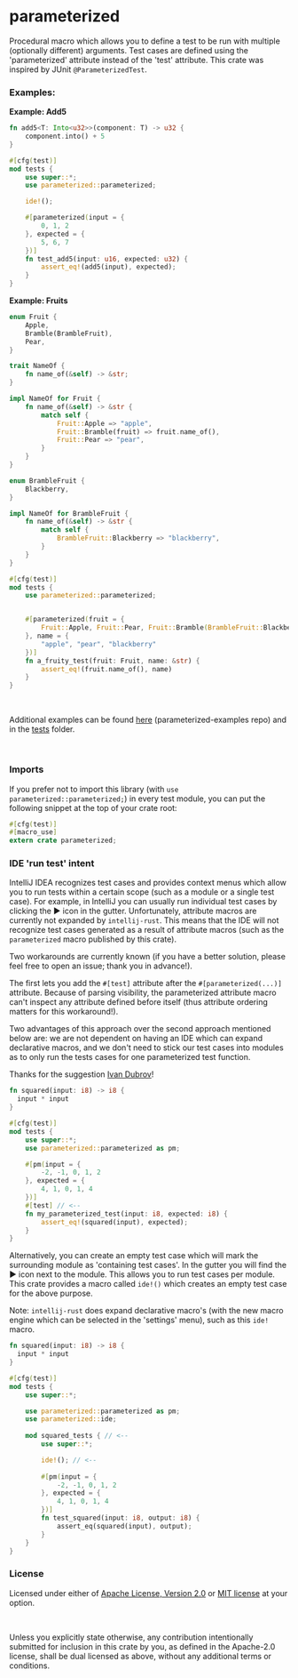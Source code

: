 # parameterized

Procedural macro which allows you to define a test to be run with multiple (optionally different) arguments.
Test cases are defined using the 'parameterized' attribute instead of the 'test' attribute.
This crate was inspired by JUnit `@ParameterizedTest`.

### Examples:

**Example: Add5**

```rust
fn add5<T: Into<u32>>(component: T) -> u32 {
    component.into() + 5
}

#[cfg(test)]
mod tests {
    use super::*;
    use parameterized::parameterized;

    ide!();

    #[parameterized(input = {
        0, 1, 2
    }, expected = {
        5, 6, 7
    })]
    fn test_add5(input: u16, expected: u32) {
        assert_eq!(add5(input), expected);
    }
}
```

**Example: Fruits**

```rust
enum Fruit {
    Apple,
    Bramble(BrambleFruit),
    Pear,
}

trait NameOf {
    fn name_of(&self) -> &str;
}

impl NameOf for Fruit {
    fn name_of(&self) -> &str {
        match self {
            Fruit::Apple => "apple",
            Fruit::Bramble(fruit) => fruit.name_of(),
            Fruit::Pear => "pear",
        }
    }
}

enum BrambleFruit {
    Blackberry,
}

impl NameOf for BrambleFruit {
    fn name_of(&self) -> &str {
        match self {
            BrambleFruit::Blackberry => "blackberry",
        }
    }
}

#[cfg(test)]
mod tests {
    use parameterized::parameterized;


    #[parameterized(fruit = {
        Fruit::Apple, Fruit::Pear, Fruit::Bramble(BrambleFruit::Blackberry)
    }, name = {
        "apple", "pear", "blackberry"
    })]
    fn a_fruity_test(fruit: Fruit, name: &str) {
        assert_eq!(fruit.name_of(), name)
    }
}
```

<br>

Additional examples can be found <a href="https://github.com/foresterre/parameterized-examples">here</a> (parameterized-examples repo)
and in the <a href="macro/tests">tests</a> folder.


<br>

### Imports

If you prefer not to import this library (with `use parameterized::parameterized;`) in every test module, you can put
the following snippet at the top of your crate root:
```rust
#[cfg(test)]
#[macro_use]
extern crate parameterized;
```

### IDE 'run test' intent

IntelliJ IDEA recognizes test cases and provides context menus which allow you to run tests within a certain scope
(such as a module or a single test case). For example, in IntelliJ you can usually run individual test cases by clicking
the ▶ icon in the gutter. Unfortunately, attribute macros are currently not expanded by `intellij-rust`.
This means that the IDE will not recognize test cases generated as a result of attribute macros (such as the
`parameterized` macro published by this crate). 

Two workarounds are currently known (if you have a better solution, please feel free to open an issue; thank you in advance!).

The first lets you add the `#[test]` attribute after the `#[parameterized(...)]` attribute. Because of parsing visibility,
the parameterized attribute macro can't inspect any attribute defined before itself (thus attribute ordering matters for
this workaround!).

Two advantages of this approach over the second approach mentioned below are: we are not dependent on having an IDE
which can expand declarative macros, and we don't need to stick our test cases into modules as to only run the tests
cases for one parameterized test function.

Thanks for the suggestion [Ivan Dubrov](https://github.com/foresterre/parameterized/issues/21#issuecomment-575834515)!

```rust
fn squared(input: i8) -> i8 {
  input * input  
}

#[cfg(test)]
mod tests {
    use super::*;
    use parameterized::parameterized as pm;

    #[pm(input = {
        -2, -1, 0, 1, 2
    }, expected = {
        4, 1, 0, 1, 4
    })]
    #[test] // <--
    fn my_parameterized_test(input: i8, expected: i8) {
        assert_eq!(squared(input), expected);
    }
}
``` 

Alternatively, you can create an empty test case which will mark the surrounding module as 'containing test cases'. In
the gutter you will find the ▶ icon next to the module. This allows you to run test cases per module. This crate
provides a macro called `ide!()` which creates an empty test case for the above purpose.

Note: `intellij-rust` does expand declarative macro's (with the new macro engine which can be
selected in the 'settings' menu), such as this `ide!` macro.

```rust
fn squared(input: i8) -> i8 {
  input * input  
}

#[cfg(test)]
mod tests {
    use super::*;

    use parameterized::parameterized as pm;
    use parameterized::ide;
        
    mod squared_tests { // <--
        use super::*;

        ide!(); // <--
    
        #[pm(input = {
            -2, -1, 0, 1, 2
        }, expected = {
            4, 1, 0, 1, 4
        })]
        fn test_squared(input: i8, output: i8) {
            assert_eq(squared(input), output);
        }
    }
}
```

### License

Licensed under either of <a href="LICENSE-APACHE">Apache License, Version
2.0</a> or <a href="LICENSE-MIT">MIT license</a> at your option.

<br>

Unless you explicitly state otherwise, any contribution intentionally submitted
for inclusion in this crate by you, as defined in the Apache-2.0 license, shall
be dual licensed as above, without any additional terms or conditions.
